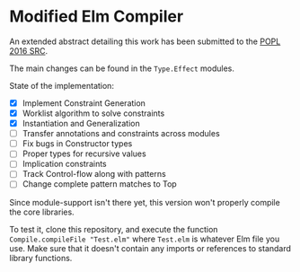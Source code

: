 # Modified Elm Compiler

An extended abstract detailing this work has been submitted to the [POPL 2016 SRC](http://conf.researchr.org/track/POPL-2016/POPL-2016-SRC).

The main changes can be found in the `Type.Effect` modules.

State of the implementation:

- [x] Implement Constraint Generation
- [x] Worklist algorithm to solve constraints
- [x] Instantiation and Generalization
- [ ] Transfer annotations and constraints across modules
- [ ] Fix bugs in Constructor types
- [ ] Proper types for recursive values
- [ ]  Implication constraints
- [ ]  Track Control-flow along with patterns
- [ ]  Change complete pattern matches to Top

Since module-support isn't there yet, this version
won't properly compile the core libraries.

To test it, clone this repository, and execute the function `Compile.compileFile "Test.elm"` where `Test.elm` is whatever
Elm file you use. Make sure that it doesn't contain
any imports or references to standard library functions.
